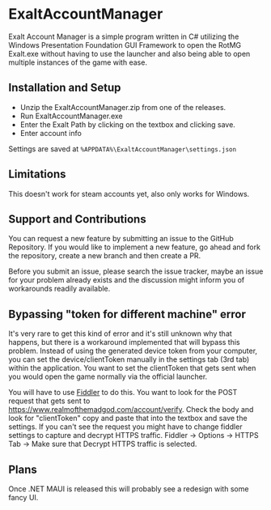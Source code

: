 # ExaltAccountManager
Exalt Account Manager is a simple program written in C# utilizing the Windows Presentation Foundation GUI Framework to open the RotMG Exalt.exe without having to use the launcher and also being able to open multiple instances of the game with ease.

## Installation and Setup
- Unzip the ExaltAccountManager.zip from one of the releases.
- Run ExaltAccountManager.exe
- Enter the Exalt Path by clicking on the textbox and clicking save.
- Enter account info

Settings are saved at `%APPDATA%\ExaltAccountManager\settings.json`

## Limitations
This doesn't work for steam accounts yet, also only works for Windows.

## Support and Contributions
You can request a new feature by submitting an issue to the GitHub Repository. If you would like to implement a new feature, go ahead and fork the repository, create a new branch and then create a PR.

Before you submit an issue, please search the issue tracker, maybe an issue for your problem already exists and the discussion might inform you of workarounds readily available.

## Bypassing "token for different machine" error
It's very rare to get this kind of error and it's still unknown why that happens, but there is a workaround implemented that will bypass this problem. 
Instead of using the generated device token from your computer, you can set the device/clientToken manually in the settings tab (3rd tab) within the application.
You want to set the clientToken that gets sent when you would open the game normally via the official launcher.

You will have to use [Fiddler](https://www.telerik.com/fiddler) to do this. You want to look for the POST request that gets sent to https://www.realmofthemadgod.com/account/verify. Check the body and look for "clientToken" copy and paste that into the textbox and save the settings.
If you can't see the request you might have to change fiddler settings to capture and decrypt HTTPS traffic. 
Fiddler -> Options -> HTTPS Tab -> Make sure that Decrypt HTTPS traffic is selected. 

## Plans
Once .NET MAUI is released this will probably see a redesign with some fancy UI.
